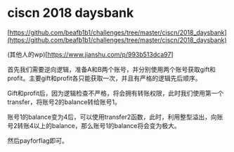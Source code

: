 # ciscn 2018 daysbank
[https://github.com/beafb1b1/challenges/tree/master/ciscn/2018_daysbank](https://github.com/beafb1b1/challenges/tree/master/ciscn/2018_daysbank)

(其他人的wp)[https://www.jianshu.com/p/993b513dca97]

首先我们需要逆向逻辑，准备A和B两个账号，并分别使用两个账号获取gift和profit。主要gift和profit各只能获取一次，并且有严格的逻辑先后顺序。

Gift和profit后，因为逻辑检查不严格，将会拥有转账权限，此时我们使用第一个transfer，将账号2的balance转给账号1。

账号1的balance变为4后，可以使用transfer2函数，此时，利用整型溢出，向账号2转账4以上的balance，那么账号1的balance将会变为极大。

然后payforflag即可。
